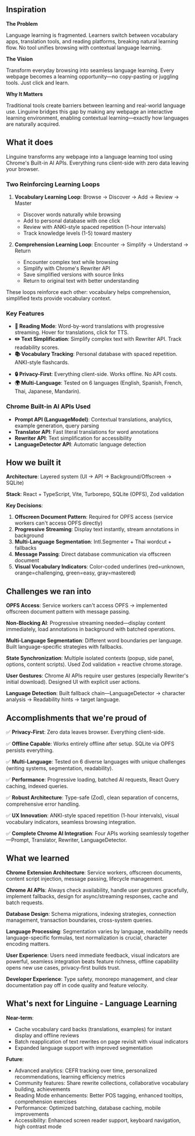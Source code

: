 ## Inspiration

**The Problem**

Language learning is fragmented. Learners switch between vocabulary apps, translation tools, and reading platforms, breaking natural learning flow. No tool unifies browsing with contextual language learning.

**The Vision**

Transform everyday browsing into seamless language learning. Every webpage becomes a learning opportunity—no copy-pasting or juggling tools. Just click and learn.

**Why It Matters**

Traditional tools create barriers between learning and real-world language use. Linguine bridges this gap by making any webpage an interactive learning environment, enabling contextual learning—exactly how languages are naturally acquired.

## What it does

Linguine transforms any webpage into a language learning tool using Chrome's Built-in AI APIs. Everything runs client-side with zero data leaving your browser.

### Two Reinforcing Learning Loops

1. **Vocabulary Learning Loop**: Browse → Discover → Add → Review → Master
   - Discover words naturally while browsing
   - Add to personal database with one click
   - Review with ANKI-style spaced repetition (1-hour intervals)
   - Track knowledge levels (1-5) toward mastery

2. **Comprehension Learning Loop**: Encounter → Simplify → Understand → Return
   - Encounter complex text while browsing
   - Simplify with Chrome's Rewriter API
   - Save simplified versions with source links
   - Return to original text with better understanding

These loops reinforce each other: vocabulary helps comprehension, simplified texts provide vocabulary context.

### Key Features

- **📖 Reading Mode**: Word-by-word translations with progressive streaming. Hover for translations, click for TTS.
- **✏️ Text Simplification**: Simplify complex text with Rewriter API. Track readability scores.
- **📚 Vocabulary Tracking**: Personal database with spaced repetition. ANKI-style flashcards.
<!-- - **🧠 AI Analytics**: Natural language queries about vocabulary progress. -->
- **🔒 Privacy-First**: Everything client-side. Works offline. No API costs.
- **🌍 Multi-Language**: Tested on 6 languages (English, Spanish, French, Thai, Japanese, Mandarin).

### Chrome Built-in AI APIs Used

- **Prompt API (LanguageModel)**: Contextual translations, analytics, example generation, query parsing
- **Translator API**: Fast literal translations for word annotations
- **Rewriter API**: Text simplification for accessibility
- **LanguageDetector API**: Automatic language detection

## How we built it

**Architecture**: Layered system (UI → API → Background/Offscreen → SQLite)

**Stack**: React + TypeScript, Vite, Turborepo, SQLite (OPFS), Zod validation

**Key Decisions**:
1. **Offscreen Document Pattern**: Required for OPFS access (service workers can't access OPFS directly)
2. **Progressive Streaming**: Display text instantly, stream annotations in background
3. **Multi-Language Segmentation**: Intl.Segmenter + Thai wordcut + fallbacks
4. **Message Passing**: Direct database communication via offscreen document
5. **Visual Vocabulary Indicators**: Color-coded underlines (red=unknown, orange=challenging, green=easy, gray=mastered)

## Challenges we ran into

**OPFS Access**: Service workers can't access OPFS → implemented offscreen document pattern with message passing.

**Non-Blocking AI**: Progressive streaming needed—display content immediately, load annotations in background with batched operations.

**Multi-Language Segmentation**: Different word boundaries per language. Built language-specific strategies with fallbacks.

**State Synchronization**: Multiple isolated contexts (popup, side panel, options, content scripts). Used Zod validation + reactive chrome.storage.

**User Gestures**: Chrome AI APIs require user gestures (especially Rewriter's initial download). Designed UI with explicit user actions.

**Language Detection**: Built fallback chain—LanguageDetector → character analysis → Readability hints → target language.

## Accomplishments that we're proud of

✅ **Privacy-First**: Zero data leaves browser. Everything client-side.

✅ **Offline Capable**: Works entirely offline after setup. SQLite via OPFS persists everything.

✅ **Multi-Language**: Tested on 6 diverse languages with unique challenges (writing systems, segmentation, readability).

✅ **Performance**: Progressive loading, batched AI requests, React Query caching, indexed queries.

✅ **Robust Architecture**: Type-safe (Zod), clean separation of concerns, comprehensive error handling.

✅ **UX Innovation**: ANKI-style spaced repetition (1-hour intervals), visual vocabulary indicators, seamless browsing integration.

✅ **Complete Chrome AI Integration**: Four APIs working seamlessly together—Prompt, Translator, Rewriter, LanguageDetector.

## What we learned

**Chrome Extension Architecture**: Service workers, offscreen documents, content script injection, message passing, lifecycle management.

**Chrome AI APIs**: Always check availability, handle user gestures gracefully, implement fallbacks, design for async/streaming responses, cache and batch requests.

**Database Design**: Schema migrations, indexing strategies, connection management, transaction boundaries, cross-system queries.

**Language Processing**: Segmentation varies by language, readability needs language-specific formulas, text normalization is crucial, character encoding matters.

**User Experience**: Users need immediate feedback, visual indicators are powerful, seamless integration beats feature richness, offline capability opens new use cases, privacy-first builds trust.

**Developer Experience**: Type safety, monorepo management, and clear documentation pay off in code quality and feature velocity.

## What's next for Linguine - Language Learning

**Near-term**:
- Cache vocabulary card backs (translations, examples) for instant display and offline reviews
- Batch reapplication of text rewrites on page revisit with visual indicators
- Expanded language support with improved segmentation

**Future**:
- Advanced analytics: CEFR tracking over time, personalized recommendations, learning efficiency metrics
- Community features: Share rewrite collections, collaborative vocabulary building, achievements
- Reading Mode enhancements: Better POS tagging, enhanced tooltips, comprehension exercises
- Performance: Optimized batching, database caching, mobile improvements
- Accessibility: Enhanced screen reader support, keyboard navigation, high contrast mode